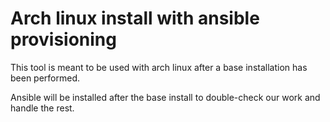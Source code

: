 # Arch linux install with ansible provisioning

This tool is meant to be used with arch linux after a base installation has been performed.

Ansible will be installed after the base install to double-check our work and handle the rest.
